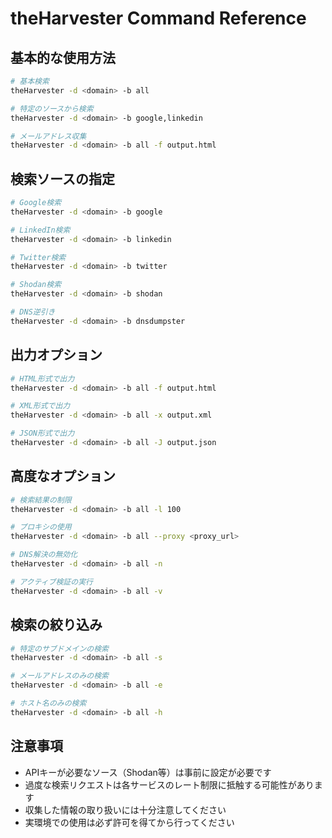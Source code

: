 # theHarvester Command Reference

## 基本的な使用方法
```bash
# 基本検索
theHarvester -d <domain> -b all

# 特定のソースから検索
theHarvester -d <domain> -b google,linkedin

# メールアドレス収集
theHarvester -d <domain> -b all -f output.html
```

## 検索ソースの指定
```bash
# Google検索
theHarvester -d <domain> -b google

# LinkedIn検索
theHarvester -d <domain> -b linkedin

# Twitter検索
theHarvester -d <domain> -b twitter

# Shodan検索
theHarvester -d <domain> -b shodan

# DNS逆引き
theHarvester -d <domain> -b dnsdumpster
```

## 出力オプション
```bash
# HTML形式で出力
theHarvester -d <domain> -b all -f output.html

# XML形式で出力
theHarvester -d <domain> -b all -x output.xml

# JSON形式で出力
theHarvester -d <domain> -b all -J output.json
```

## 高度なオプション
```bash
# 検索結果の制限
theHarvester -d <domain> -b all -l 100

# プロキシの使用
theHarvester -d <domain> -b all --proxy <proxy_url>

# DNS解決の無効化
theHarvester -d <domain> -b all -n

# アクティブ検証の実行
theHarvester -d <domain> -b all -v
```

## 検索の絞り込み
```bash
# 特定のサブドメインの検索
theHarvester -d <domain> -b all -s

# メールアドレスのみの検索
theHarvester -d <domain> -b all -e

# ホスト名のみの検索
theHarvester -d <domain> -b all -h
```

## 注意事項
- APIキーが必要なソース（Shodan等）は事前に設定が必要です
- 過度な検索リクエストは各サービスのレート制限に抵触する可能性があります
- 収集した情報の取り扱いには十分注意してください
- 実環境での使用は必ず許可を得てから行ってください 